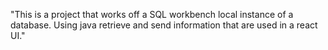 "This is a project that works off a SQL workbench local instance of a database. Using java retrieve and send information that are used in a react UI."
